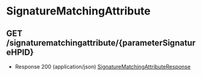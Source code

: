 # SignatureMatchingAttribute


## GET /signaturematchingattribute/{parameterSignatureHPID}
- Response 200 (application/json)
[SignatureMatchingAttributeResponse](SignatureMatchingAttributeResponse.md)
